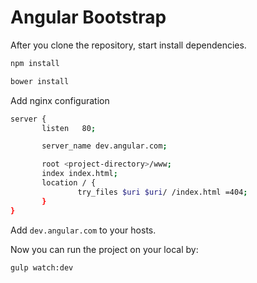 Angular Bootstrap
======

After you clone the repository, start install dependencies.

```sh
npm install
```

```sh
bower install
```


Add nginx configuration

```sh
server {
       listen   80;

       server_name dev.angular.com;

       root <project-directory>/www;
       index index.html;
       location / {
               try_files $uri $uri/ /index.html =404;
       }
}
```

Add `dev.angular.com` to your hosts.

Now you can run the project on your local by:

```sh
gulp watch:dev
```
